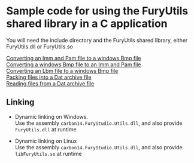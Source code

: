 # Sample code for using the FuryUtils shared library in a C application

You will need the include directory and the FuryUtils shared library,  either FuryUtils.dll or FuryUtils.so

[Converting an Imm and Pam file to a windows Bmp file](../../CS_Samples/imm2bmp.cs)  
[Converting a windows Bmp file to an Imm and Pam file](../../CS_Samples/bmp2imm.cs)  
[Converting an Lbm file to a windows Bmp file](../../CS_Samples/lbm2bmp.cs)  
[Packing files into a Dat archive file](../../CS_Samples/dat_create.cs)  
[Reading files from a Dat archive file](../../CS_Samples/dat_read.cs)  


## Linking

- Dynamic linking on Windows.  
Use the assembly `carbon14.FuryStudio.Utils.dll`, and also provide `FuryUtils.dll` at runtime

- Dynamic linking on Linux  
Use the assembly `carbon14.FuryStudio.Utils.dll`, and also provide `libFuryUtils.so` at runtime
